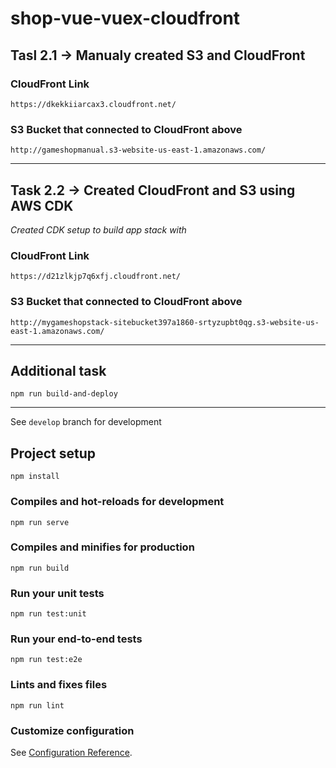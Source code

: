 # shop-vue-vuex-cloudfront

## Tasl 2.1 -> Manualy created S3 and CloudFront

### CloudFront Link

```
https://dkekkiiarcax3.cloudfront.net/
```

### S3 Bucket that connected to CloudFront above

```
http://gameshopmanual.s3-website-us-east-1.amazonaws.com/
```

--------------------------------------------------------------------------------------------
## Task 2.2 -> Created CloudFront and S3 using AWS CDK

*Created CDK setup to build app stack with*
### CloudFront Link

```
https://d21zlkjp7q6xfj.cloudfront.net/
```

### S3 Bucket that connected to CloudFront above

```
http://mygameshopstack-sitebucket397a1860-srtyzupbt0qg.s3-website-us-east-1.amazonaws.com/
```

---------------------------------------------------------------------------------------------

## Additional task

```
npm run build-and-deploy
```

----------------------------------------------------------------------------------------------

See `develop` branch for development

## Project setup
```
npm install
```

### Compiles and hot-reloads for development
```
npm run serve
```

### Compiles and minifies for production
```
npm run build
```

### Run your unit tests
```
npm run test:unit
```

### Run your end-to-end tests
```
npm run test:e2e
```

### Lints and fixes files
```
npm run lint
```

### Customize configuration
See [Configuration Reference](https://cli.vuejs.org/config/).
